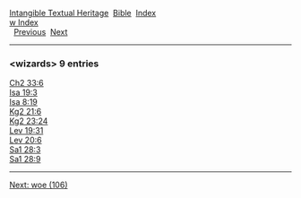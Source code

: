 [Intangible Textual Heritage](../../index)  [Bible](../index) 
[Index](index)   
[w Index](_w_)  
  [Previous](c12541)  [Next](c12543) 

------------------------------------------------------------------------

### &lt;wizards&gt; 9 entries

[Ch2 33:6](../kjv/ch2033.htm#006)  
[Isa 19:3](../kjv/isa019.htm#003)  
[Isa 8:19](../kjv/isa008.htm#019)  
[Kg2 21:6](../kjv/kg2021.htm#006)  
[Kg2 23:24](../kjv/kg2023.htm#024)  
[Lev 19:31](../kjv/lev019.htm#031)  
[Lev 20:6](../kjv/lev020.htm#006)  
[Sa1 28:3](../kjv/sa1028.htm#003)  
[Sa1 28:9](../kjv/sa1028.htm#009)  

------------------------------------------------------------------------

[Next: woe (106)](c12543)
